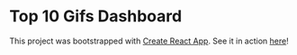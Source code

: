 # Top 10 Gifs Dashboard

This project was bootstrapped with [Create React App](https://github.com/facebook/create-react-app). See it in action [here](https://caitlincraw.github.io/giphy-dashboard/)!


